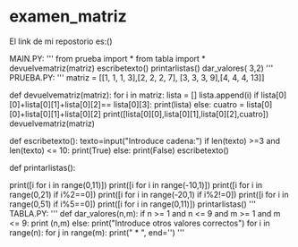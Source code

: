# examen_matriz
El link de mi repostorio es:()


MAIN.PY:
'''
from prueba import *
from tabla import *
devuelvematriz(matriz)
escribetexto()
printarlistas()
dar_valores( 3,2)
'''
PRUEBA.PY:
'''
matriz = [[1, 1, 1, 3],[2, 2, 2, 7], [3, 3, 3, 9],[4, 4, 4, 13]]



def devuelvematriz(matriz):
  for i in matriz:
      lista = []
      lista.append(i)
      if lista[0][0]+lista[0][1]+lista[0][2]== lista[0][3]:
          print(lista)
      else:
          cuatro = lista[0][0]+lista[0][1]+lista[0][2]
          print([lista[0][0],lista[0][1],lista[0][2],cuatro])
devuelvematriz(matriz)       


def escribetexto():
   texto=input("Introduce cadena:")
   if len(texto) >=3 and len(texto) <= 10:
    print(True)
   else:
    print(False)
escribetexto()






def printarlistas():

   print([i for i in range(0,11)])
   print([i for i in range(-10,1)])
   print([i for i in range(0,21) if i%2==0])
   print([i for i in range(-20,1) if i%2!=0])
   print([i for i in range(0,51) if i%5==0])
   print([i for i in range(0,11)])
printarlistas()
'''
TABLA.PY:
'''
def dar_valores(n,m):
    if n >= 1 and n <= 9 and m >= 1 and m <= 9: 
        print (n,m)
    else:
        print("Introduce otros valores correctos")
    for i in range(n):
        for j in range(m):
            print(" * ", end='')
'''
